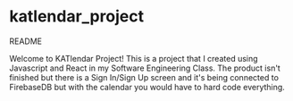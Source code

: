 # katlendar_project

README

Welcome to KATlendar Project! This is a project that I created using Javascript and React in my Software Engineering Class. The product isn't finished but there is a Sign In/Sign Up screen and it's being connected to FirebaseDB but with the calendar you would have to hard code everything. 

